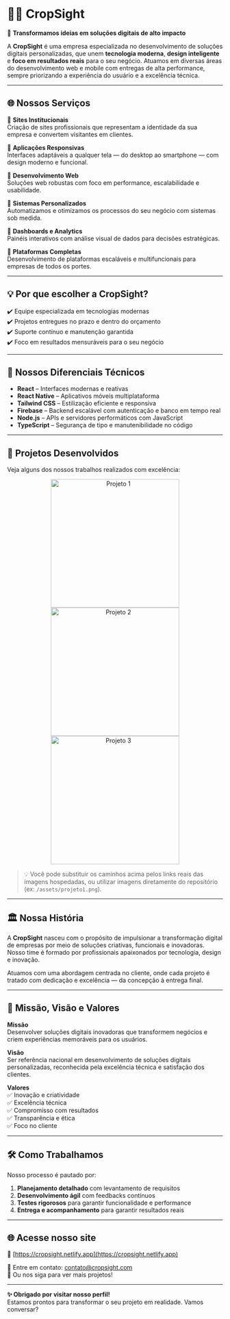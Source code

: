 # 👨‍💻 CropSight

🚀 **Transformamos ideias em soluções digitais de alto impacto**

A **CropSight** é uma empresa especializada no desenvolvimento de soluções digitais personalizadas, que unem **tecnologia moderna**, **design inteligente** e **foco em resultados reais** para o seu negócio. Atuamos em diversas áreas do desenvolvimento web e mobile com entregas de alta performance, sempre priorizando a experiência do usuário e a excelência técnica.

---

## 🌐 Nossos Serviços

🔹 **Sites Institucionais**  
Criação de sites profissionais que representam a identidade da sua empresa e convertem visitantes em clientes.

🔹 **Aplicações Responsivas**  
Interfaces adaptáveis a qualquer tela — do desktop ao smartphone — com design moderno e funcional.

🔹 **Desenvolvimento Web**  
Soluções web robustas com foco em performance, escalabilidade e usabilidade.

🔹 **Sistemas Personalizados**  
Automatizamos e otimizamos os processos do seu negócio com sistemas sob medida.

🔹 **Dashboards e Analytics**  
Painéis interativos com análise visual de dados para decisões estratégicas.

🔹 **Plataformas Completas**  
Desenvolvimento de plataformas escaláveis e multifuncionais para empresas de todos os portes.

---

## 💡 Por que escolher a CropSight?

✔️ Equipe especializada em tecnologias modernas  
✔️ Projetos entregues no prazo e dentro do orçamento  
✔️ Suporte contínuo e manutenção garantida  
✔️ Foco em resultados mensuráveis para o seu negócio  

---

## 🧠 Nossos Diferenciais Técnicos

- **React** – Interfaces modernas e reativas  
- **React Native** – Aplicativos móveis multiplataforma  
- **Tailwind CSS** – Estilização eficiente e responsiva  
- **Firebase** – Backend escalável com autenticação e banco em tempo real  
- **Node.js** – APIs e servidores performáticos com JavaScript  
- **TypeScript** – Segurança de tipo e manutenibilidade no código

---

## 📸 Projetos Desenvolvidos

Veja alguns dos nossos trabalhos realizados com excelência:

<div align="center">
  <img src="caminho/para/print1.png" width="300" alt="Projeto 1" />
  <img src="caminho/para/print2.png" width="300" alt="Projeto 2" />
  <img src="caminho/para/print3.png" width="300" alt="Projeto 3" />
</div>

> 💡 Você pode substituir os caminhos acima pelos links reais das imagens hospedadas, ou utilizar imagens diretamente do repositório (ex: `/assets/projeto1.png`).

---

## 🏛️ Nossa História

A **CropSight** nasceu com o propósito de impulsionar a transformação digital de empresas por meio de soluções criativas, funcionais e inovadoras. Nosso time é formado por profissionais apaixonados por tecnologia, design e inovação.

Atuamos com uma abordagem centrada no cliente, onde cada projeto é tratado com dedicação e excelência — da concepção à entrega final.

---

## 🎯 Missão, Visão e Valores

**Missão**  
Desenvolver soluções digitais inovadoras que transformem negócios e criem experiências memoráveis para os usuários.

**Visão**  
Ser referência nacional em desenvolvimento de soluções digitais personalizadas, reconhecida pela excelência técnica e satisfação dos clientes.

**Valores**  
✅ Inovação e criatividade  
✅ Excelência técnica  
✅ Compromisso com resultados  
✅ Transparência e ética  
✅ Foco no cliente  

---

## 🛠️ Como Trabalhamos

Nosso processo é pautado por:

1. **Planejamento detalhado** com levantamento de requisitos
2. **Desenvolvimento ágil** com feedbacks contínuos
3. **Testes rigorosos** para garantir funcionalidade e performance
4. **Entrega e acompanhamento** para garantir resultados reais

---

## 🌐 Acesse nosso site

🔗 [https://cropsight.netlify.app](https://cropsight.netlify.app)

📩 Entre em contato: contato@cropsight.com  
📱 Ou nos siga para ver mais projetos!

---

**✨ Obrigado por visitar nosso perfil!**  
Estamos prontos para transformar o seu projeto em realidade. Vamos conversar?
